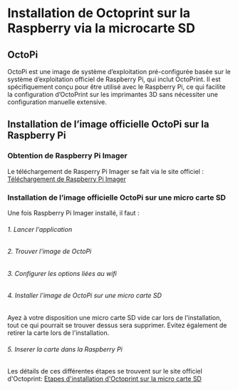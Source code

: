 # Installation de Octoprint sur la Raspberry via la microcarte SD

## OctoPi

OctoPi est une image de système d’exploitation pré-configurée basée sur le système d’exploitation officiel de Raspberry Pi, qui inclut OctoPrint. Il est spécifiquement conçu pour être utilisé avec le Raspberry Pi, ce qui facilite la configuration d’OctoPrint sur les imprimantes 3D sans nécessiter une configuration manuelle extensive.

## Installation de l’image officielle OctoPi sur la Raspberry Pi

### Obtention de Raspberry Pi Imager

Le téléchargement de Rasperry Pi Imager se fait via le site officiel : [Téléchargement de Raspberry Pi Imager](https://www.raspberrypi.com/software/)

### Installation de l’image officielle OctoPi sur une micro carte SD

Une fois Raspberry Pi Imager installé, il faut :
###### 1. Lancer l'application
###### 2. Trouver l'image de OctoPi
###### 3. Configurer les options liées au wifi
###### 4. Installer l'image de OctoPi sur une micro carte SD
Ayez à votre disposition une micro carte SD vide car lors de l'installation, tout ce qui pourrait se trouver dessus sera supprimer.
Evitez également de retirer la carte lors de l'installation.
###### 5. Inserer la carte dans la Raspberry Pi

Les détails de ces différentes étapes se trouvent sur le site officiel d'Octoprint: [Etapes d'installation d'Octoprint sur la micro carte SD](https://octoprint.org/download/)








